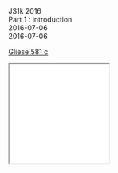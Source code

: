 <div class="series">JS1k 2016</div>
<div class="title">Part 1 : introduction</div>
<div class="pubdate">2016-07-06</div>
<div class="lastmodifdate">2016-07-06</div>

<div class="demo">

[Gliese 581 c](http://js1k.com/2604 "Gliese 581 c")
<iframe class="demo" src="//rawgit.com/ehouais/js1k/gh-pages/shim.html?demo=2016-Gliese_581_c" style="width: 200px; height: 200px"></iframe>

</div>
